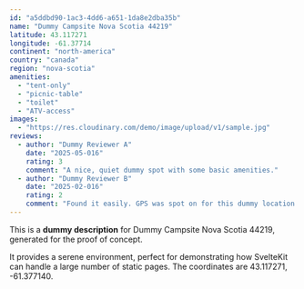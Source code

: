 ```yaml
---
id: "a5ddbd90-1ac3-4dd6-a651-1da8e2dba35b"
name: "Dummy Campsite Nova Scotia 44219"
latitude: 43.117271
longitude: -61.37714
continent: "north-america"
country: "canada"
region: "nova-scotia"
amenities:
  - "tent-only"
  - "picnic-table"
  - "toilet"
  - "ATV-access"
images:
  - "https://res.cloudinary.com/demo/image/upload/v1/sample.jpg"
reviews:
  - author: "Dummy Reviewer A"
    date: "2025-05-016"
    rating: 3
    comment: "A nice, quiet dummy spot with some basic amenities."
  - author: "Dummy Reviewer B"
    date: "2025-02-016"
    rating: 2
    comment: "Found it easily. GPS was spot on for this dummy location."
---
```


This is a **dummy description** for Dummy Campsite Nova Scotia 44219, generated for the proof of concept.

It provides a serene environment, perfect for demonstrating how SvelteKit can handle a large number of static pages. The coordinates are 43.117271, -61.377140.

